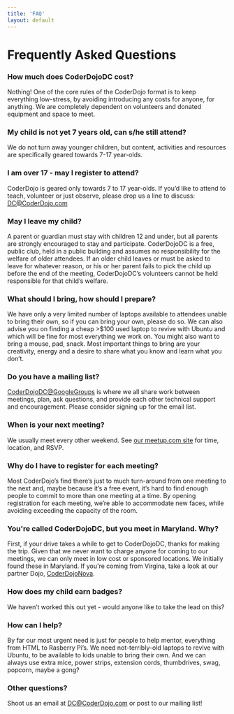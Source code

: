```yaml
---
title: 'FAQ'
layout: default
---
```

# Frequently Asked Questions

### How much does CoderDojoDC cost?

Nothing! One of the core rules of the CoderDojo format is to keep everything low-stress, by avoiding introducing any costs for anyone, for anything.  We are completely dependent on volunteers and donated equipment and space to meet.

### My child is not yet 7 years old, can s/he still attend?

We do not turn away younger children, but content, activities and resources are specifically geared towards 7-17 year-olds.

### I am over 17 - may I register to attend?

CoderDojo is geared only towards 7 to 17 year-olds.  If you’d like to attend to teach, volunteer or just observe, please drop us a line to discuss: DC@CoderDojo.com

### May I leave my child?

A parent or guardian must stay with children 12 and under, but all parents are strongly encouraged to stay and participate.  CoderDojoDC is a free, public club, held in a public building and assumes no responsibility for the welfare of older attendees.  If an older child leaves or must be asked to leave for whatever reason, or his or her parent fails to pick the child up before the end of the meeting, CoderDojoDC’s volunteers cannot be held responsible for that child’s welfare.

### What should I bring, how should I prepare?

We have only a very limited number of laptops available to attendees unable to bring their own, so if you can bring your own, please do so.  We can also advise you on finding a cheap >$100 used laptop to revive with Ubuntu and which will be fine for most everything we work on.  You might also want to bring a mouse, pad, snack.  Most important things to bring are your creativity, energy and a desire to share what you know and learn what you don’t.

### Do you have a mailing list?

[CoderDojoDC@GoogleGroups](https://groups.google.com/forum/#!forum/coderdojodc) is where we all share work between meetings, plan, ask questions, and provide each other technical support and encouragement. Please consider signing up for the email list.

### When is your next meeting?

We usually meet every other weekend. See [our meetup.com site](http://www.meetup.com/CoderDojoDC/) for time, location,
and RSVP.

### Why do I have to register for each meeting?

Most CoderDojo’s find there’s just to much turn-around from one meeting to the next and, maybe because it’s a free event, it’s hard to find enough people to commit to more than one meeting at a time.  By opening registration for each meeting, we’re able to accommodate new faces, while avoiding exceeding the capacity of the room.

### You're called CoderDojoDC, but you meet in Maryland. Why?

First, if your drive takes a while to get to CoderDojoDC, thanks for making the
trip. Given that we never want to charge anyone for coming to our meetings, we
can only meet in low cost or sponsored locations. We initially found these in
Maryland. If you're coming from Virgina,
take a look at our partner Dojo, [CoderDojoNova](http://www.coderdojonova.co/).

### How does my child earn badges?

We haven’t worked this out yet - would anyone like to take the lead on this?

### How can I help?

By far our most urgent need is just for people to help mentor, everything from HTML to Rasberry Pi’s. We need not-terribly-old laptops to revive with Ubuntu, to be available to kids unable to bring their own.  And we can always use extra mice, power strips, extension cords, thumbdrives, swag, popcorn, maybe a gong?

### Other questions?

Shoot us an email at DC@CoderDojo.com or post to our mailing list!
